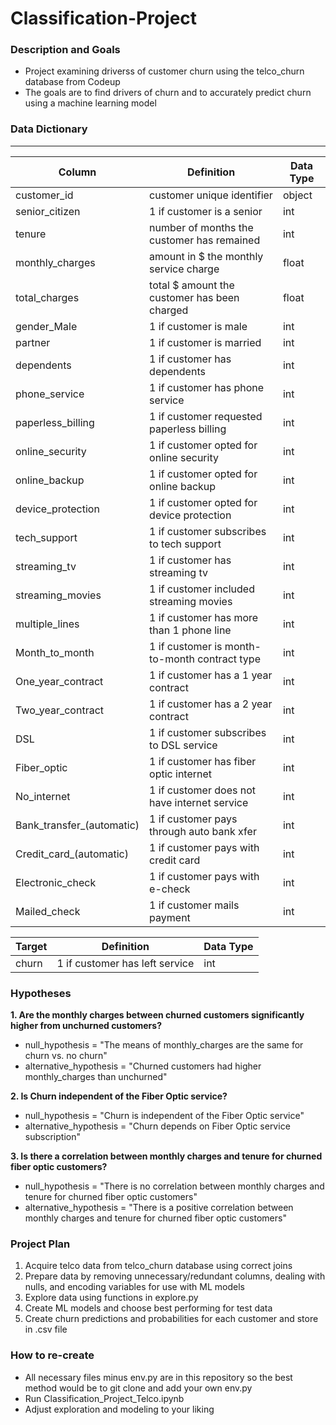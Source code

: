 # Classification-Project

### Description and Goals
- Project examining driverss of customer churn using the telco_churn database from Codeup
- The goals are to find drivers of churn and to accurately predict churn using a machine learning model

### Data Dictionary
---
| Column | Definition | Data Type |
| ----- | ----- | ----- |
|customer_id| customer unique identifier | object |
|senior_citizen| 1 if customer is a senior| int|
|tenure| number of months the customer has remained| int|
|monthly_charges| amount in $ the monthly service charge| float|
|total_charges | total $ amount the customer has been charged| float|
|gender_Male| 1 if customer is male| int|
|partner| 1 if customer is married| int|
|dependents| 1 if customer has dependents| int|
|phone_service| 1 if customer has phone service| int|
|paperless_billing| 1 if customer requested paperless billing| int|
|online_security| 1 if customer opted for online security|int|
|online_backup| 1 if customer opted for online backup|int|
|device_protection| 1 if customer opted for device protection| int|
|tech_support| 1 if customer subscribes to tech support| int|
|streaming_tv| 1 if customer has streaming tv| int|
|streaming_movies| 1 if customer included streaming movies| int|
|multiple_lines| 1 if customer has more than 1 phone line| int|
|Month_to_month| 1 if customer is month-to-month contract type| int|
|One_year_contract| 1 if customer has a 1 year contract| int|
|Two_year_contract| 1 if customer has a 2 year contract| int|
|DSL| 1 if customer subscribes to DSL service| int|
|Fiber_optic| 1 if customer has fiber optic internet| int|
|No_internet| 1 if customer does not have internet service| int|
|Bank_transfer_(automatic)| 1 if customer pays through auto bank xfer|int|
|Credit_card_(automatic)|1 if customer pays with credit card|int|
|Electronic_check| 1 if customer pays with e-check|int|
|Mailed_check| 1 if customer mails payment|int|


| Target | Definition | Data Type |
| ----- | ----- | ----- |
|churn|1 if customer has left service| int |

### Hypotheses
**1. Are the monthly charges between churned customers significantly higher from unchurned customers?**
- null_hypothesis = "The means of monthly_charges are the same for churn vs. no churn"
- alternative_hypothesis = "Churned customers had higher monthly_charges than unchurned"

**2. Is Churn independent of the Fiber Optic service?**
- null_hypothesis = "Churn is independent of the Fiber Optic service"
- alternative_hypothesis = "Churn depends on Fiber Optic service subscription"

**3. Is there a correlation between monthly charges and tenure for churned fiber optic customers?**
- null_hypothesis = "There is no correlation between monthly charges and tenure for churned fiber optic customers"
- alternative_hypothesis = "There is a positive correlation between monthly charges and tenure for churned fiber optic customers"

### Project Plan
1. Acquire telco data from telco_churn database using correct joins
2. Prepare data by removing unnecessary/redundant columns, dealing with nulls, and encoding variables for use with ML models
3. Explore data using functions in explore.py
4. Create ML models and choose best performing for test data
5. Create churn predictions and probabilities for each customer and store in .csv file

### How to re-create
- All necessary files minus env.py are in this repository so the best method would be to git clone and add your own env.py
- Run Classification_Project_Telco.ipynb
- Adjust exploration and modeling to your liking
